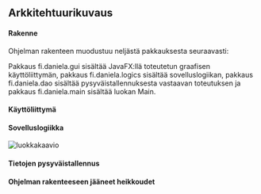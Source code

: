 ## Arkkitehtuurikuvaus ##

#### Rakenne ####

Ohjelman rakenteen muodustuu neljästä pakkauksesta seuraavasti:

Pakkaus fi.daniela.gui sisältää JavaFX:llä toteutetun graafisen käyttöliittymän, pakkaus fi.daniela.logics sisältää sovelluslogiikan, pakkaus fi.daniela.dao sisältää pysyväistallennuksesta vastaavan toteutuksen ja pakkaus fi.daniela.main sisältää luokan Main.

#### Käyttöliittymä ####

#### Sovelluslogiikka ####

![luokkakaavio](https://user-images.githubusercontent.com/36673150/39197906-61d66bf0-47ee-11e8-990c-33fbfbeed084.png)

#### Tietojen pysyväistallennus ####

#### Ohjelman rakenteeseen jääneet heikkoudet ####
